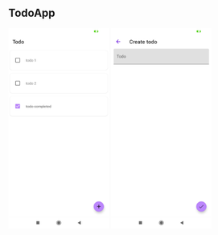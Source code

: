 ## TodoApp

<img src="https://github.com/ShiryaevNikolay/TodoApp/blob/master/assets/Screenshot_2020-12-12-22-08-25-631_ru.shiryaev.todoapp.jpg" width="200"/>
<img src="https://github.com/ShiryaevNikolay/TodoApp/blob/master/assets/Screenshot_2020-12-12-22-08-30-618_ru.shiryaev.todoapp.jpg" width="200"/>